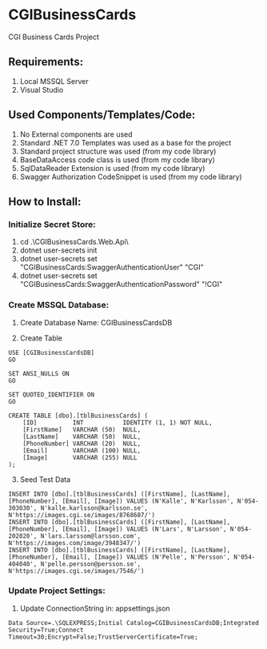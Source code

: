 # CGIBusinessCards
CGI Business Cards Project

## Requirements:
1. Local MSSQL Server
2. Visual Studio

## Used Components/Templates/Code:
1. No External components are used
2. Standard .NET 7.0 Templates was used as a base for the project
3. Standard project structure was used (from my code library)
4. BaseDataAccess code class is used (from my code library)
5. SqlDataReader Extension is used (from my code library)
6. Swagger Authorization CodeSnippet is used (from my code library)

## How to Install:

### Initialize Secret Store:
1. cd .\CGIBusinessCards.Web.Api\
2. dotnet user-secrets init
3. dotnet user-secrets set "CGIBusinessCards:SwaggerAuthenticationUser" "CGI"
4. dotnet user-secrets set "CGIBusinessCards:SwaggerAuthenticationPassword" "!CGI"

### Create MSSQL Database:
1. Create Database
Name: CGIBusinessCardsDB

2. Create Table
```
USE [CGIBusinessCardsDB]
GO

SET ANSI_NULLS ON
GO

SET QUOTED_IDENTIFIER ON
GO

CREATE TABLE [dbo].[tblBusinessCards] (
    [ID]          INT           IDENTITY (1, 1) NOT NULL,
    [FirstName]   VARCHAR (50)  NULL,
    [LastName]    VARCHAR (50)  NULL,
    [PhoneNumber] VARCHAR (20)  NULL,
    [Email]       VARCHAR (100) NULL,
    [Image]       VARCHAR (255) NULL
);
```

3. Seed Test Data
```
INSERT INTO [dbo].[tblBusinessCards] ([FirstName], [LastName], [PhoneNumber], [Email], [Image]) VALUES (N'Kalle', N'Karlsson', N'054-303030', N'kalle.karlsson@karlsson.se', N'https://images.cgi.se/images/8768687/')
INSERT INTO [dbo].[tblBusinessCards] ([FirstName], [LastName], [PhoneNumber], [Email], [Image]) VALUES (N'Lars', N'Larsson', N'054-202020', N'lars.larssom@larsson.com', N'https://images.com/image/3948347/')
INSERT INTO [dbo].[tblBusinessCards] ([FirstName], [LastName], [PhoneNumber], [Email], [Image]) VALUES (N'Pelle', N'Persson', N'054-404040', N'pelle.persson@persson.se', N'https://images.cgi.se/images/7546/')
```

### Update Project Settings:
1. Update ConnectionString in: appsettings.json 
```
Data Source=.\SQLEXPRESS;Initial Catalog=CGIBusinessCardsDB;Integrated Security=True;Connect Timeout=30;Encrypt=False;TrustServerCertificate=True;
```
